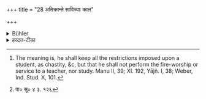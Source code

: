 +++
title = "28 अतिक्रान्ते सावित्र्याः काल"

+++

<details><summary>Bühler</summary>

28. If the proper time for the initiation has passed, he shall observe for the space of two months [^17]  the duties of a student, as observed by those who are studying the three Vedas.


[^17]:  The meaning is, he shall keep all the restrictions imposed upon a student, as chastity, &c, but that he shall not perform the fire-worship or service to a teacher, nor study. Manu II, 39; XI. 192, Yājñ. I, 38; Weber, Ind. Stud. X, 101.
</details>

<details><summary>हरदत्त-टीका</summary>

## सूत्रम्
अतिक्रान्ते सावित्र्याः ऋतुं त्रैविद्यकं ब्रह्मचर्यं चरेत् ॥ २८ ॥  
### प्रस्तावः
तदानीं प्रायश्चित्तमाह—
## टिप्पनी
यस्य यः **सावित्र्याः** काल उक्तः तद्-अतिक्रमे  
**त्रैविद्यकं** - त्र्य्-अवयवा विद्या ताम् अधीयते ये ते त्रैविद्याः, तेषामिदं **त्रैविद्यकम्** । [^१] 'गोत्रचरणाद् वुञ् । 'चरणाद्धर्माम्नाययोरि'ति वुञ् ।  
एवंभूतं **ब्रह्मचर्यं**, अग्नि-परिचर्याम् अध्ययनं गुरु-शुश्रूषाम् इति परिहाप्य, सकल ब्रह्मचारि-धर्मं चरेत् ।  
कियन्तं कालम् ? **ऋतुं**, 'कालाध्वनो'रिति द्वितीया। ऋतुम् इति वचनाद् ऋत्वारम्भे प्रायश्चित्तारम्भम् इच्छन्ति ॥ २८ ॥  
[^१]: पा० सू० ४ ३. १२६
</details>

